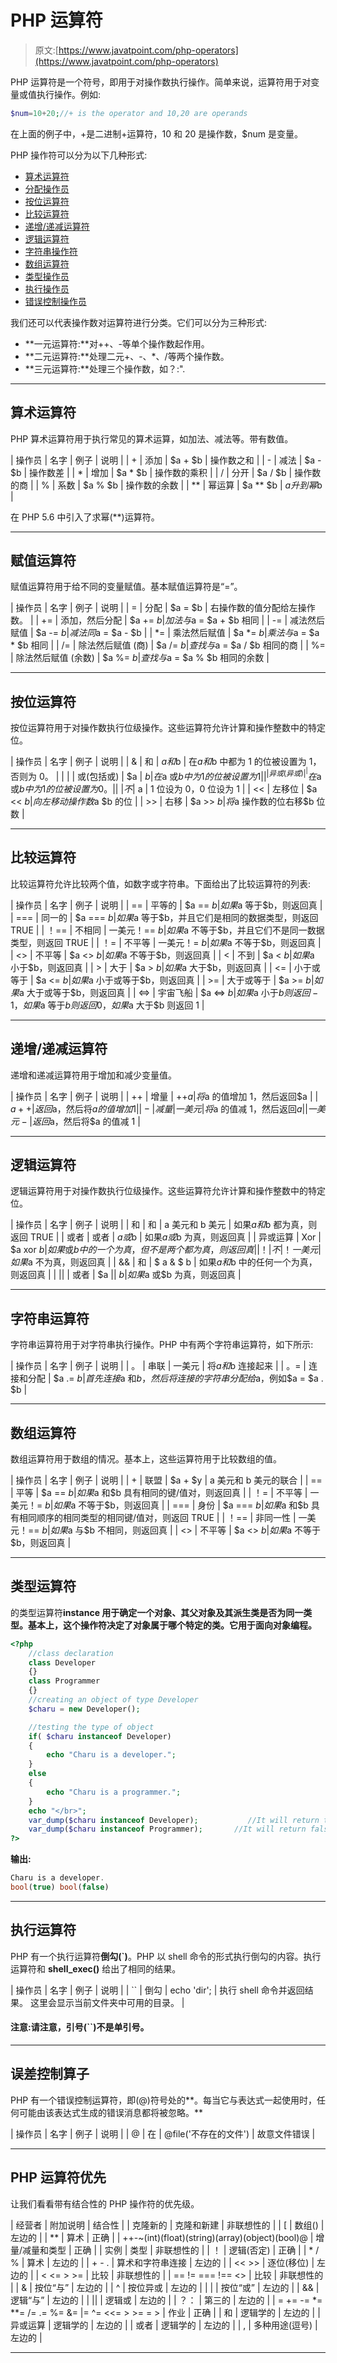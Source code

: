 # PHP 运算符

> 原文:[https://www.javatpoint.com/php-operators](https://www.javatpoint.com/php-operators)

PHP 运算符是一个符号，即用于对操作数执行操作。简单来说，运算符用于对变量或值执行操作。例如:

```php
$num=10+20;//+ is the operator and 10,20 are operands

```

在上面的例子中，+是二进制+运算符，10 和 20 是操作数，$num 是变量。

PHP 操作符可以分为以下几种形式:

*   [算术运算符](#Arithmetic)
*   [分配操作员](#Assignment)
*   [按位运算符](#Bitwise)
*   [比较运算符](#Comparison)
*   [递增/递减运算符](#Incrementing)
*   [逻辑运算符](#Logical)
*   [字符串操作符](#String)
*   [数组运算符](#Array)
*   [类型操作员](#Type)
*   [执行操作员](#Execution)
*   [错误控制操作员](#Error)

我们还可以代表操作数对运算符进行分类。它们可以分为三种形式:

*   **一元运算符:**对++、-等单个操作数起作用。
*   **二元运算符:**处理二元+、-、*、/等两个操作数。
*   **三元运算符:**处理三个操作数，如？:".

* * *

## 算术运算符

PHP 算术运算符用于执行常见的算术运算，如加法、减法等。带有数值。

| 操作员 | 名字 | 例子 | 说明 |
| + | 添加 | $a + $b | 操作数之和 |
| - | 减法 | $a - $b | 操作数差 |
| * | 增加 | $a * $b | 操作数的乘积 |
| / | 分开 | $a / $b | 操作数的商 |
| % | 系数 | $a % $b | 操作数的余数 |
| ** | 幂运算 | $a ** $b | $a 升到幂$b |

在 PHP 5.6 中引入了求幂(**)运算符。

* * *

## 赋值运算符

赋值运算符用于给不同的变量赋值。基本赋值运算符是“=”。

| 操作员 | 名字 | 例子 | 说明 |
| = | 分配 | $a = $b | 右操作数的值分配给左操作数。 |
| += | 添加，然后分配 | $a += $b | 加法与$a = $a + $b 相同 |
| -= | 减法然后赋值 | $a -= $b | 减法同$a = $a - $b |
| *= | 乘法然后赋值 | $a *= $b | 乘法与$a = $a * $b 相同 |
| /= | 除法然后赋值
(商) | $a /= $b | 查找与$a = $a / $b 相同的商 |
| %= | 除法然后赋值
(余数) | $a %= $b | 查找与$a = $a % $b 相同的余数 |

* * *

## 按位运算符

按位运算符用于对操作数执行位级操作。这些运算符允许计算和操作整数中的特定位。

| 操作员 | 名字 | 例子 | 说明 |
| & | 和 | $a 和$b | 在$a 和$b 中都为 1 的位被设置为 1，否则为 0。 |
| &#124; | 或(包括或) | $a &#124; $b | 在$a 或$b 中为 1 的位被设置为 1 |
| ^ | 异或(异或) | ^ | 在$a 或$b 中为 1 的位被设置为 0。 |
| ~ | 不 | ~$a | 1 位设为 0，0 位设为 1 |
| << | 左移位 | $a << $b | 向左移动操作数$a $b 的位 |
| >> | 右移 | $a >> $b | 将$a 操作数的位右移$b 位数 |

* * *

## 比较运算符

比较运算符允许比较两个值，如数字或字符串。下面给出了比较运算符的列表:

| 操作员 | 名字 | 例子 | 说明 |
| == | 平等的 | $a == $b | 如果$a 等于$b，则返回真 |
| === | 同一的 | $a === $b | 如果$a 等于$b，并且它们是相同的数据类型，则返回 TRUE |
| ！== | 不相同 | 一美元！== $b | 如果$a 不等于$b，并且它们不是同一数据类型，则返回 TRUE |
| ！= | 不平等 | 一美元！= $b | 如果$a 不等于$b，则返回真 |
| <> | 不平等 | $a <> $b | 如果$a 不等于$b，则返回真 |
| < | 不到 | $a < $b | 如果$a 小于$b，则返回真 |
| > | 大于 | $a > $b | 如果$a 大于$b，则返回真 |
| <= | 小于或等于 | $a <= $b | 如果$a 小于或等于$b，则返回真 |
| >= | 大于或等于 | $a >= $b | 如果$a 大于或等于$b，则返回真 |
| <=> | 宇宙飞船 | $a <=> $b | 如果$a 小于$b
则返回-1，如果$a 等于$b
则返回 0，如果$a 大于$b 则返回 1 |

* * *

## 递增/递减运算符

递增和递减运算符用于增加和减少变量值。

| 操作员 | 名字 | 例子 | 说明 |
| ++ | 增量 | ++$a | 将$a 的值增加 1，然后返回$a |
| $a++ | 返回$a，然后将$a 的值增加 1 |
| - | 减量 | 一美元 | 将$a 的值减 1，然后返回$a |
| 一美元- | 返回$a，然后将$a 的值减 1 |

* * *

## 逻辑运算符

逻辑运算符用于对操作数执行位级操作。这些运算符允许计算和操作整数中的特定位。

| 操作员 | 名字 | 例子 | 说明 |
| 和 | 和 | a 美元和 b 美元 | 如果$a 和$b 都为真，则返回 TRUE |
| 或者 | 或者 | $a 或$b | 如果$a 或$b 为真，则返回真 |
| 异或运算 | Xor | $a xor $b | 如果$或$b 中的一个为真，但不是两个都为真，则返回真 |
| ！ | 不 | ！一美元 | 如果$a 不为真，则返回真 |
| && | 和 | $ a & $ b | 如果$a 和$b 中的任何一个为真，则返回真 |
| &#124;&#124; | 或者 | $a &#124;&#124; $b | 如果$a 或$b 为真，则返回真 |

* * *

## 字符串运算符

字符串运算符用于对字符串执行操作。PHP 中有两个字符串运算符，如下所示:

| 操作员 | 名字 | 例子 | 说明 |
| 。 | 串联 | 一美元 | 将$a 和$b 连接起来 |
| 。= | 连接和分配 | $a .= $b | 首先连接$a 和$b，然后将连接的字符串分配给$a，例如$a = $a . $b |

* * *

## 数组运算符

数组运算符用于数组的情况。基本上，这些运算符用于比较数组的值。

| 操作员 | 名字 | 例子 | 说明 |
| + | 联盟 | $a + $y | a 美元和 b 美元的联合 |
| == | 平等 | $a == $b | 如果$a 和$b 具有相同的键/值对，则返回真 |
| ！= | 不平等 | 一美元！= $b | 如果$a 不等于$b，则返回真 |
| === | 身份 | $a === $b | 如果$a 和$b 具有相同顺序的相同类型的相同键/值对，则返回 TRUE |
| ！== | 非同一性 | 一美元！== $b | 如果$a 与$b 不相同，则返回真 |
| <> | 不平等 | $a <> $b | 如果$a 不等于$b，则返回真 |

* * *

## 类型运算符

的类型运算符**instance 用于确定一个对象、其父对象及其派生类是否为同一类型。基本上，这个操作符决定了对象属于哪个特定的类。它用于面向对象编程。**

```php
<?php
	//class declaration
	class Developer
	{}
	class Programmer
	{}
	//creating an object of type Developer
	$charu = new Developer();

	//testing the type of object
	if( $charu instanceof Developer)
	{
		echo "Charu is a developer.";
	}
	else
	{	
		echo "Charu is a programmer.";
	}
	echo "</br>";
	var_dump($charu instanceof Developer);           //It will return true.
	var_dump($charu instanceof Programmer);       //It will return false.
?>

```

**输出:**

```php
Charu is a developer.
bool(true) bool(false)

```

* * *

## 执行运算符

PHP 有一个执行运算符**倒勾(`)**。PHP 以 shell 命令的形式执行倒勾的内容。执行运算符和 **shell_exec()** 给出了相同的结果。

| 操作员 | 名字 | 例子 | 说明 |
| `` | 倒勾 | echo 'dir'; | 执行 shell 命令并返回结果。
这里会显示当前文件夹中可用的目录。 |

#### 注意:请注意，引号(``)不是单引号。

* * *

## 误差控制算子

PHP 有一个错误控制运算符，即(@)符号处的**。每当它与表达式一起使用时，任何可能由该表达式生成的错误消息都将被忽略。**

| 操作员 | 名字 | 例子 | 说明 |
| @ | 在 | @file('不存在的文件') | 故意文件错误 |

* * *

## PHP 运算符优先

让我们看看带有结合性的 PHP 操作符的优先级。

| 经营者 | 附加说明 | 结合性 |
| 克隆新的 | 克隆和新建 | 非联想性的 |
| [ | 数组() | 左边的 |
| ** | 算术 | 正确 |
| ++-~(int)(float)(string)(array)(object)(bool)@ | 增量/减量和类型 | 正确 |
| 实例 | 类型 | 非联想性的 |
| ！ | 逻辑(否定) | 正确 |
| * / % | 算术 | 左边的 |
| + - . | 算术和字符串连接 | 左边的 |
| << >> | 逐位(移位) | 左边的 |
| < <= > >= | 比较 | 非联想性的 |
| == != === !== <> | 比较 | 非联想性的 |
| & | 按位“与” | 左边的 |
| ^ | 按位异或 | 左边的 |
| &#124; | 按位“或” | 左边的 |
| && | 逻辑“与” | 左边的 |
| &#124;&#124; | 逻辑或 | 左边的 |
| ？： | 第三的 | 左边的 |
| = += -= *= **= /= .= %= &= &#124;= ^= <<= > >= = > | 作业 | 正确 |
| 和 | 逻辑学的 | 左边的 |
| 异或运算 | 逻辑学的 | 左边的 |
| 或者 | 逻辑学的 | 左边的 |
| , | 多种用途(逗号) | 左边的 |

* * *